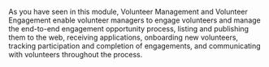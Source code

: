 As you have seen in this module, Volunteer Management and Volunteer Engagement enable volunteer managers to engage volunteers and manage the end-to-end engagement opportunity process, listing and publishing them to the web, receiving applications, onboarding new volunteers, tracking participation and completion of engagements, and communicating with volunteers throughout the process.
